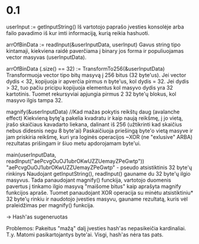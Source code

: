# 0.1
userInput := getInputString()
Iš vartotojo paprašo įvesties konsolėje arba failo pavadimo iš kur imti informaciją, kurią reikia hashuoti.

arrOfBinData := readInput(&userInputData, userInput)
Gavus string tipo kintamaji, kiekviena raidė paverčiama į binary jos forma ir populiuojamas vector masyvas (userInputData).

arrOfBinData (.size() == 32) := TransformTo256(&userInputData)
Transformuoja vector tipo bitų masyvą į 256 bitus (32 byte'us). Jei vector dydis < 32, kopijuoja ir apverčia pirmus n byte'us, kol dydis = 32.
Jei dydis > 32, tuo pačiu pricipu kopijuoja elementus kol masyvo dydis yra 32 kartotinis. Tuomet rekursyviai apjungia pirmus 2 32 byte'ų blokus, kol masyvo ilgis tampa 32.

magnify(&userInputData) //Kad mažas pokytis reikštų daug (avalanche effect)
Kiekvieną bytę'ą pakelia kvadratu ir kaip naują reikšmę, į jo vietą, įrašo skaičiaus kavadarto liekana, dalinant iš 256 (užtikrinti kad skaičius nebus didesnis negu 8 byte'ai)
Paskaičiuoja priešingą byte'o vietą masyve ir jam priskiria reikšmę, kuri yra loginės operacijos ~XOR (ne "exlusive" ARBA) rezultatas prišingam ir šiuo metu apdorojamam byte'ui.

main(userInputData, readInput("aePcvgOuOJ1ubrOKwUZZUemayZPeGwtp"))
"aePcvgOuOJ1ubrOKwUZZUemayZPeGwtp" - pseudo atsistiktinis 32 byte'ų rinkinys
Naudojant getInputString(), readInput() gauname du 32 byte'ų ilgio masyvus.
Tada panaudojant magnify() funckija, vartotojo duomenis pavertus į tinkamo ilgio masyvą "maišome bitus" kaip aprašyta magnify funkcijos apraše.
Tuomet panaudojant XOR operacija su minėtu atsistiktiniu* 32 byte'ų rinkiu ir naudotojo įvesties masyvu, gauname rezultatą, kuris vėl praleidžimas per magnify() funkcija.

-> Hash'as sugeneruotas

Problemos:
Pakeitus "mažą" dalį įvesties hash'as nepasikeičia kardinaliai. T.y. Matomi pasikartojantys byte'ai. Visgi, hash'as nėra tas pats.
